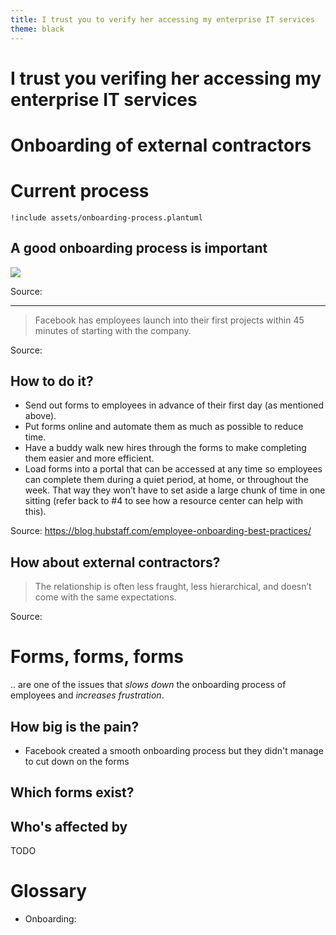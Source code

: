 ```yaml
---
title: I trust you to verify her accessing my enterprise IT services
theme: black
---
```


# I trust you verifing her accessing my enterprise IT services

# Onboarding of external contractors

# Current process

```{.render_plantuml args="-Sbackgroundcolor=grey -SdefaultFontSize=16"}
!include assets/onboarding-process.plantuml
```

## A good onboarding process is important

![](https://bloghubstaffcom.lightningbasecdn.com/wp-content/uploads/2018/04/ZfEJ6xdDSUQqvMQMl-ttinkviHR5F7ac0kvYRDBhhkrV8ZS8BimK5Ak2NVi1m0m9U2vX1abEoQk2kp3fomT-Yp_LSHmRs6M8rZ9eLWxuOq-iCXRqpI6ZA-3XZpYSMAppf7pWT811.png)

Source: [](https://blog.hubstaff.com/employee-onboarding-best-practices/)

---

> Facebook has employees launch into their first projects within 45
> minutes of starting with the company.


Source: [](https://blog.hubstaff.com/employee-onboarding-best-practices/)

## How to do it?

- Send out forms to employees in advance of their first day (as mentioned above).
- Put forms online and automate them as much as possible to reduce time.
- Have a buddy walk new hires through the forms to make completing them easier and more efficient.
- Load forms into a portal that can be accessed at any time so employees can complete them during a quiet period, at home, or throughout the week. That way they won’t have to set aside a large chunk of time in one sitting (refer back to #4 to see how a resource center can help with this).

Source: https://blog.hubstaff.com/employee-onboarding-best-practices/

## How about external contractors?

> The relationship is often less fraught, less hierarchical, and doesn’t
> come with the same expectations.

Source: [](https://hbr.org/2015/08/7-tips-for-managing-freelancers-and-independent-contractors)

# Forms, forms, forms

.. are one of the issues that *slows down* the onboarding process of
employees and *increases frustration*.

## How big is the pain?

- Facebook created a smooth onboarding process but they didn't manage to
  cut down on the forms

## Which forms exist?

## Who's affected by 

TODO

# Glossary

- Onboarding:
